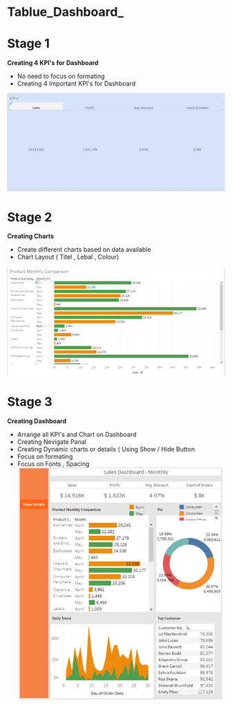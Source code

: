 # Tablue_Dashboard_
 
# Stage 1 
**Creating 4 KPI's for Dashboard**
 - No need to focus on formating
 - Creating 4 Important KPI's for Dashboard
 
 ![image](Images/Stage_1.jpg)

 
 # Stage 2 
 **Creating Charts**
 - Create different charts based on data available
 - Chart Layout ( Titel , Lebal , Colour)
 
 ![image](Images/Stage_2.png)
 
 
 # Stage 3 
 **Creating Dashboard**
 - Arrange all KPI's and Chart on Dashboard
 - Creating Nevigate Panal
 - Creating Dynamic charts or details ( Using Show / Hide Button
 - Focus on formating
 - Focus on Fonts , Spacing
![image](Images/Stage_3.png)